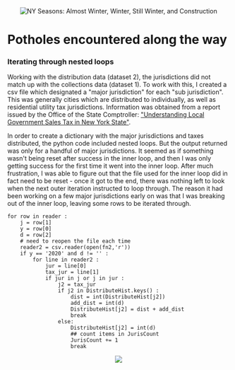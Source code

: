 <center>
    <img src="https://media.gettyimages.com/photos/road-markers-indicate-directions-for-the-interstate-87-also-known-as-picture-id698001966?s=2048x2048" title="People new to the Capital Region don't understand instructions to go 'south on the Northwy'" alt="NY Seasons: Almost Winter, Winter, Still Winter, and Construction">
</center>

# Potholes encountered along the way

### Iterating through nested loops

Working with the distribution data (dataset 2), the jurisdictions did not match up with the collections data (dataset 1).  To work with this, I created a csv file which designated a "major jurisdiction" for each "sub jurisdiction".  This was generally cities which are distributed to individually, as well as residential utility tax jurisdictions.  Information was obtained from a report issued by the Office of the State Comptroller: ["Understanding Local Government Sales Tax in New York State"](https://www.osc.state.ny.us/files/local-government/publications/pdf/understanding-local-government-sales-tax-in-nys-2020-update.pdf).

In order to create a dictionary with the major jurisdictions and taxes distributed, the python code included nested loops.  But the output returned was only for a handful of major jurisdictions.  It seemed as if something wasn't being reset after success in the inner loop, and then I was only getting success for the first time it went into the inner loop.  After much frustration, I was able to figure out that the file used for the inner loop did in fact need to be reset - once it got to the end, there was nothing left to look when the next outer iteration instructed to loop through.  The reason it had been working on a few major jurisdictions early on was that I was breaking out of the inner loop, leaving some rows to be iterated through.

```
for row in reader :
    j = row[1]
    y = row[0]
    d = row[2]
    # need to reopen the file each time
    reader2 = csv.reader(open(fn2,'r'))
    if y == '2020' and d != '' :
        for line in reader2 :
            jur = line[0]
            tax_jur = line[1]
            if jur in j or j in jur :
                j2 = tax_jur
                if j2 in DistributeHist.keys() :
                    dist = int(DistributeHist[j2])
                    add_dist = int(d)
                    DistributeHist[j2] = dist + add_dist
                    break
                else:
                    DistributeHist[j2] = int(d)
                    ## count items in JurisCount
                    JurisCount += 1
                    break
```

<center>
<img src="https://media.makeameme.org/created/well-that-didnt-uyd8eh.jpg">
</center>
